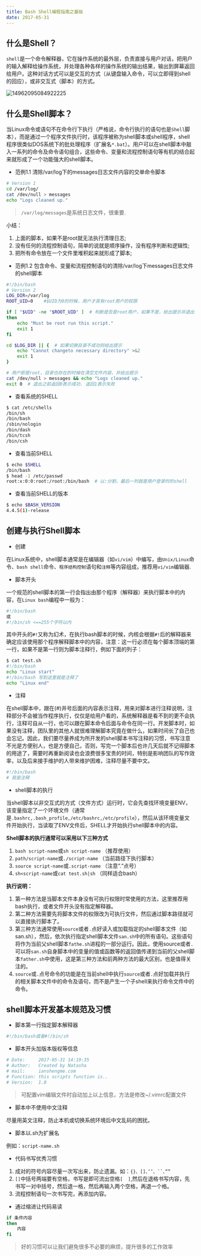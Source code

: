 ```yaml
---
title: Bash Shell编程指南之基础
date: 2017-05-31
---
```


## 什么是Shell？

`shell`是一个命令解释器，它在操作系统的最外层，负责直接与用户对话，把用户的输入解释给操作系统，并处理各种各样的操作系统的输出结果，输出到屏幕返回给用户。这种对话方式可以是交互的方式（从键盘输入命令，可以立即得到shell的回应），或非交互式（脚本）的方式。

![14962095084922225](/images/2017/05/14962095084922225.png)

## 什么是Shell脚本？

当Linux命令或语句不在命令行下执行（严格说，命令行执行的语句也是`Shell`脚本），而是通过一个程序文件执行时，该程序被称为shell脚本或shell程序，shell程序很类似DOS系统下的批处理程序（扩展名`*.bat`）。用户可以在shell脚本中敲入一系列的命令及命令语句组合，这些命令、变量和流程控制语句等有机的结合起来就形成了一个功能强大的shell脚本。

- 范例1.1 清除/var/log下的messages日志文件内容的交单命令脚本

```bash
# Version 1
cd /var/log/ 
cat /dev/null > messages
echo "Logs cleaned up."
```

> `/var/log/messages`是系统日志文件，很重要.

小结：

1. 上面的脚本，如果不是root就无法执行清理日志;
2. 没有任何的流程控制语句，简单的说就是顺序操作，没有程序判断和逻辑性;
3. 把所有命令放在一个文件里堆积起来就形成了脚本;

- 范例1.2 包含命令、变量和流程控制语句的清除/var/log下messages日志文件的shell脚本

```bash
#!/bin/bash
# Version 2
LOG_DIR=/var/log
ROOT_UID=0    #$UID为0的时候，用户才具有root用户的权限

if [ "$UID" -ne "$ROOT_UID" ]  # 判断是否是root用户，如果不是，给出提示并退出程序
then
	echo "Must be root run this script."
	exit 1
fi

cd $LOG_DIR || {  # 如果切换目录不成功则给出提示
	echo "Cannot changeto necessary directory" >&2
	exit 1
}

# 用户即是root，目录也存在的时候在清空文件内容，并给出提示
cat /dev/null > messages && echo "Logs cleaned up."
exit 0  # 退出之前返回0表示成功. 返回1表示失败
```

- 查看系统的SHELL

```bash
$ cat /etc/shells 
/bin/sh
/bin/bash
/sbin/nologin
/bin/dash
/bin/tcsh
/bin/csh
```

- 查看当前SHELL

```bash
$ echo $SHELL
/bin/bash
$ head -1 /etc/passwd
root:x:0:0:root:/root:/bin/bash  # 以:分割，最后一列就是用户登录时的shell
```

- 查看当前SHELL的版本

```bash
$ echo $BASH_VERSION
4.4.5(1)-release
```

## 创建与执行Shell脚本

- 创建

在Linux系统中，shell脚本通常是在编辑器（如`vi/vim`）中编写，由`Unix/Linux`命令、`bash shell`命令、`程序结构控制`语句和`注释`等内容组成，推荐用`vi/vim`编辑器.

- 脚本开头

一个规范的shell脚本的第一行会指出由那个程序（解释器）来执行脚本中的内容，在`Linux bash`编程中一般为：

```bash
#!/bin/bash
或
#!/bin/sh <==255个字符以内
```
其中开头的`#!`又称为幻术，在执行bash脚本的时候，内核会根据`#!`后的解释器来确定应该使用那个程序解释脚本中的内容，注意：这一行必须在每个脚本顶端的第一行，如果不是第一行则为脚本注释行，例如下面的列子：

```bash
$ cat test.sh 
#!/bin/bash
echo "Linux start"
#!/bin/bash	写到这里就是注释了
echo "Linux end"
```

- 注释

在shell脚本中，跟在(#)井号后面的内容表示注释，用来对脚本进行注释说明，注释部分不会被当作程序执行，仅仅是给用户看的，系统解释器是看不到的更不会执行，注释可自从一行，也可以跟在脚本命令后面与命令在同一行。开发脚本时，如果没有注释，团队里的其他人就很难理解脚本究竟在做什么，如果时间长了自己也会忘记。因此，我们要尽量养成为所开发的shell脚本书写注释的习惯，书写注意不光是方便别人，也是方便自己，否则，写完一个脚本后也许几天后就不记得脚本的用途了，需要时再重新阅读也会浪费很多宝贵的时间，特别是影响团队的写作效率，以及后来接手维护的人带来维护困难，注释尽量不要中文。

```bash
#!/bin/bash
# 我是注释
```

- shell脚本的执行

当shell脚本以非交互式的方式（文件方式）运行时，它会先查找环境变量ENV，该变量指定了一个环境文件（通常是`.bashrc,.bash_profile,/etc/bashrc,/etc/profile`），然后从该环境变量文件开始执行，当读取了ENV文件后，SHELL才开始执行shell脚本中的内容。

**Shell脚本的执行通常可以采用以下三种方式**

1. `bash script-name`或`sh script-name`	（推荐使用）
2. `path/script-name`或`./script-name`	（当前路径下执行脚本）
3. `source script-name`或`.script-name`	（注意“.“点号）
4. `sh<script-name`或`cat test.sh|sh`	（同样适合bash）

**执行说明：**
1. 第一种方法是当脚本文件本身没有可执行权限时常使用的方法，这里推荐用bash执行，或者文件开头没有指定解释器。
2. 第二种方法需要先将脚本文件的权限改为可执行文件，然后通过脚本路径就可以直接执行脚本了。
3. 第三种方法通常使用`source`或者`.`点好读入或加载指定的shell脚本文件（如san.sh），然后，依次执行指定shell脚本文件`san.sh`中的所有语句。这些语句将作为当前父shell脚本`fathe.sh`进程的一部分运行。因此，使用source或者`.`可以将`san.sh`自身脚本中的变量的值或函数等的返回值传递到当前的父shell脚本`father.sh`中使用，这是第三种方法和前两种方法的最大区别，也是值得关注的。
4. `source`或`.`点号命令的功能是在当前shell中执行`source`或者`.`点好加载并执行的相关脚本文件中的命令及语句，而不是产生一个子shell来执行命令文件中的命令。

## shell脚本开发基本规范及习惯

- 脚本第一行指定脚本解释器

```bash
#!/bin/bash或者#!/bin/sh
```

- 脚本开头加版本版权等信息

```bash
# Date:		2017-05-31 14:19:35
# Author:	Created by Natasha
# mail:		ianshengme.com
# Function:	this scripts function is..
# Version:	1.0
```

> 可配置vim编辑文件时自动加上以上信息，方法是修改~/.vimrc配置文件

- 脚本中不使用中文注释

尽量用英文注释，防止本机或切换系统环境后中文乱码的困扰。

- 脚本以.sh为扩展名

例如：`script-name.sh`

- 代码书写优秀习惯

1. 成对的符号内容尽量一次写出来，防止遗漏。如：`{}、[]、’’、``、””`
2. `[]`中括号两端要有空格，书写是即可流出空格`[  ]`,然后在退格书写内容，先书写一对中括号，然后退一格，然后再输入两个空格，再退一个格。
3. 流程控制语句一次书写完，再添加内容。

- 通过缩进让代码易读

```bash
if 条件内容
then
	内容
fi
```

> 好的习惯可以让我们避免很多不必要的麻烦，提升很多的工作效率